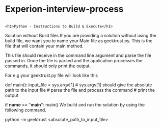 # Experion-interview-process

                                                                 
                                                                 <h1>Python - Instructions to Build & Execute</h1>

Solution without Build files
If you are providing a solution without using the build file, we want you to name your Main file as geektrust.py. This is the file that will contain your main method.

This file should receive in the command line argument and parse the file passed in. Once the file is parsed and the application processes the commands, it should only print the output.

For e.g your geektrust.py file will look like this

def main():
    input_file = sys.argv[1]
    # sys.argv[1] should give the absolute path to the input file
    # parse the file and process the command
    # print the output

if __name__ == "__main__":
    main()
We build and run the solution by using the following command.

python -m geektrust <absolute_path_to_input_file>
